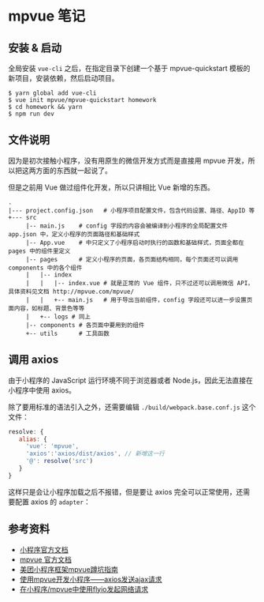 # mpvue 笔记

## 安装 & 启动

全局安装 `vue-cli` 之后，在指定目录下创建一个基于 mpvue-quickstart 模板的新项目，安装依赖，然后启动项目。

```shell
$ yarn global add vue-cli
$ vue init mpvue/mpvue-quickstart homework
$ cd homework && yarn
$ npm run dev
```

## 文件说明

因为是初次接触小程序，没有用原生的微信开发方式而是直接用 mpvue 开发，所以把这两方面的东西就一起说了。

但是之前用 Vue 做过组件化开发，所以只讲相比 Vue 新增的东西。

```
.
|--- project.config.json   # 小程序项目配置文件，包含代码设置、路径、AppID 等
+--- src
     |-- main.js    # config 字段的内容会被编译到小程序的全局配置文件 app.json 中，定义小程序的页面路径和基础样式
     |-- App.vue    # 中只定义了小程序启动时执行的函数和基础样式，页面全都在 pages 中的组件里定义
     |-- pages      # 定义小程序的页面，各页面结构相同，每个页面还可以调用 components 中的各个组件
     |   |-- index
     |   |   |-- index.vue # 就是正常的 Vue 组件，只不过还可以调用微信 API，具体资料见文档 http://mpvue.com/mpvue/
     |   |   +-- main.js   # 用于导出当前组件，config 字段还可以进一步设置页面内容，如标题、背景色等等
     |   +-- logs # 同上
     |-- components # 各页面中要用到的组件
     +-- utils      # 工具函数
```

## 调用 axios

由于小程序的 JavaScript 运行环境不同于浏览器或者 Node.js，因此无法直接在小程序中使用 axios。

除了要用标准的语法引入之外，还需要编辑 `./build/webpack.base.conf.js` 这个文件：

```js
resolve: {
   alias: {
     'vue': 'mpvue',
     'axios':'axios/dist/axios', // 新增这一行
     '@': resolve('src')
   }
}
```

这样只是会让小程序加载之后不报错，但是要让 axios 完全可以正常使用，还需要配置 axios 的 `adapter`：

## 参考资料

- [小程序官方文档](https://developers.weixin.qq.com/miniprogram/dev/index.html?t=201842)
- [mpvue 官方文档](http://mpvue.com/mpvue/)
- [美团小程序框架mpvue蹲坑指南](https://segmentfault.com/a/1190000014200668)
- [使用mpvue开发小程序——axios发送ajax请求](http://www.poorren.com/mpvue-mini-program-ajax-axios)
- [在小程序/mpvue中使用flyio发起网络请求](https://segmentfault.com/a/1190000014039585)

